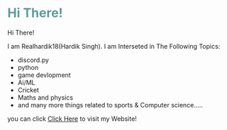<!-- #######  YAY, I AM THE SOURCE EDITOR! #########-->
<h1 style="color: #5e9ca0;">Hi There!</h1>
<p>Hi There!</p>
<p>I am Realhardik18(Hardik Singh). I am Interseted in The Following Topics:</p>
<ul>
<li>discord.py</li>
<li>python</li>
<li>game devlopment</li>
<li>Ai/ML</li>
<li>Cricket</li>
<li>Maths and physics</li>
<li>and many more things related to sports &amp; Computer science.....</li>
</ul>
<p>you can click <a href="https://realhardik18.github.io/">Click Here</a> to visit my Website!</p>

<!---
realhardik18/realhardik18 is a ✨ special ✨ repository because its `README.md` (this file) appears on your GitHub profile.
You can click the Preview link to take a look at your changes.
--->
